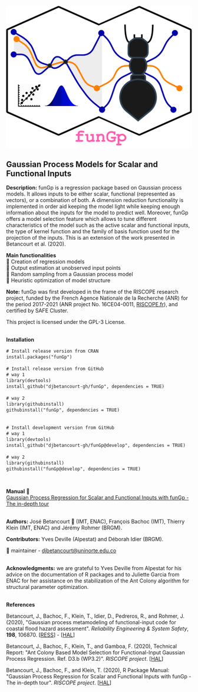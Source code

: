 ![**funGp**](https://github.com/djbetancourt-gh/funGp/blob/master/docs/logo.png?raw=true)

Gaussian Process Models for Scalar and Functional Inputs
--------------------------------------------------------

**Description:** funGp is a regression package based on Gaussian process models. It allows inputs to be either scalar, functional (represented as vectors), or a combination of both. A dimension reduction functionality is implemented in order aid keeping the model light while keeping enough information about the inputs for the model to predict well. Moreover, funGp offers a model selection feature which allows to tune different characteristics of the model such as the active scalar and functional inputs, the type of kernel function and the family of basis function used for the projection of the inputs. This is an extension of the work presented in Betancourt et al. (2020).

**Main functionalities** <br />
:small_blue_diamond: Creation of regression models <br />
:small_blue_diamond: Output estimation at unobserved input points <br />
:small_blue_diamond: Random sampling from a Gaussian process model <br />
:small_blue_diamond: Heuristic optimization of model structure <br />

**Note:** funGp was first developed in the frame of the RISCOPE research project, funded by the French Agence Nationale de la Recherche (ANR) for the period 2017-2021 (ANR project No. 16CE04-0011, [RISCOPE.fr](https://perso.math.univ-toulouse.fr/riscope/)), and certified by SAFE Cluster.

This project is licensed under the GPL-3 License. <br /><br />

**Installation**

    # Install release version from CRAN
    install.packages("funGp")

    # Install release version from GitHub
    # way 1
    library(devtools)
    install_github("djbetancourt-gh/funGp", dependencies = TRUE)

    # way 2
    library(githubinstall)
    githubinstall("funGp", dependencies = TRUE)
    
    
    # Install development version from GitHub
    # way 1
    library(devtools)
    install_github("djbetancourt-gh/funGp@develop", dependencies = TRUE)

    # way 2
    library(githubinstall)
    githubinstall("funGp@develop", dependencies = TRUE)

<br />

**Manual** :book: <br /> [Gaussian Process Regression for Scalar and Functional Inputs with funGp - The in-depth tour](https://hal.archives-ouvertes.fr/hal-02536624) <br /><br />

**Authors:** José Betancourt :wrench: (IMT, ENAC), François Bachoc (IMT), Thierry Klein (IMT, ENAC) and Jérémy Rohmer (BRGM).

**Contributors:** Yves Deville (Alpestat) and Déborah Idier (BRGM).

:wrench: maintainer - <a href = "mailto: djbetancourt@uninorte.edu.co">djbetancourt@uninorte.edu.co</a> <br /><br />

**Acknowledgments:** we are grateful to Yves Deville from Alpestat for his advice on the documentation of R packages and to Juliette Garcia from ENAC for her assistance on the stabilization of the Ant Colony algorithm for structural parameter optimization. <br /><br />

**References** <br />

Betancourt, J., Bachoc, F., Klein, T., Idier, D., Pedreros, R., and Rohmer, J. (2020), "Gaussian process metamodeling of functional-input code for coastal flood hazard assessment". *Reliability Engineering & System Safety*, **198**, 106870. [[RESS](https://www.sciencedirect.com/science/article/abs/pii/S0951832019301693)] - [[HAL](https://hal.archives-ouvertes.fr/hal-01998724)]

Betancourt, J., Bachoc, F., Klein, T., and Gamboa, F. (2020), Technical Report: "Ant Colony Based Model Selection for Functional-Input Gaussian Process Regression. Ref. D3.b (WP3.2)". *RISCOPE project*. [[HAL](https://hal.archives-ouvertes.fr/hal-02532713)]

Betancourt, J., Bachoc, F., and Klein, T. (2020), R Package Manual: "Gaussian Process Regression for Scalar and Functional Inputs with funGp - The in-depth tour". *RISCOPE project*. [[HAL](https://hal.archives-ouvertes.fr/hal-02536624)]
